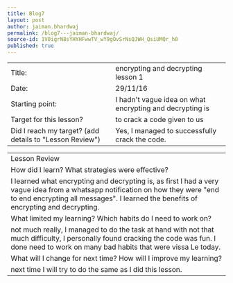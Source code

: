```yaml
---
title: Blog7
layout: post
author: jaiman.bhardwaj
permalink: /blog7---jaiman-bhardwaj/
source-id: 1V0igrN8sYHYHFwwTV_wY9gOvSrNsQJWH_QsiUMQr_h0
published: true
---
```

<table>
  <tr>
    <td>Title:</td>
    <td>encrypting and decrypting lesson 1</td>
  </tr>
  <tr>
    <td>Date:</td>
    <td>29/11/16</td>
  </tr>
  <tr>
    <td>Starting point:</td>
    <td>I hadn't vague idea on what encrypting and decrypting is</td>
  </tr>
  <tr>
    <td>Target for this lesson?</td>
    <td>to crack a code given to us</td>
  </tr>
  <tr>
    <td>Did I reach my target? 
(add details to "Lesson Review")</td>
    <td>Yes, I managed to successfully crack the code.</td>
  </tr>
</table>


<table>
  <tr>
    <td>Lesson Review</td>
  </tr>
  <tr>
    <td>How did I learn? What strategies were effective? </td>
  </tr>
  <tr>
    <td>I learned what encrypting and decrypting is, as first I had a very vague idea from a whatsapp notification on how they were "end to end encrypting all messages". I learned the benefits of encrypting and decrypting.</td>
  </tr>
  <tr>
    <td>What limited my learning? Which habits do I need to work on? </td>
  </tr>
  <tr>
    <td>not much really, I managed to do the task at hand with not that much difficulty, I personally found cracking the code was fun. I done need to work on many bad habits that were vissa Le today.</td>
  </tr>
  <tr>
    <td>What will I change for next time? How will I improve my learning?</td>
  </tr>
  <tr>
    <td>next time I will try to do the same as I did this lesson.</td>
  </tr>
</table>


